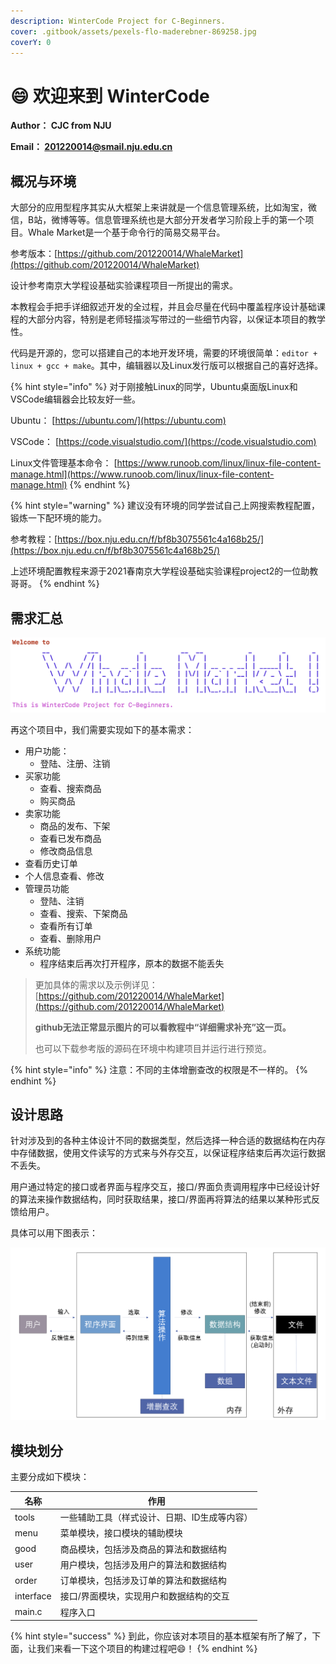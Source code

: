 ```yaml
---
description: WinterCode Project for C-Beginners.
cover: .gitbook/assets/pexels-flo-maderebner-869258.jpg
coverY: 0
---
```


# 😄 欢迎来到 WinterCode

**Author： CJC from NJU**

**Email： 201220014@smail.nju.edu.cn**

## 概况与环境&#x20;

大部分的应用型程序其实从大框架上来讲就是一个信息管理系统，比如淘宝，微信，B站，微博等等。信息管理系统也是大部分开发者学习阶段上手的第一个项目。Whale Market是一个基于命令行的简易交易平台。

参考版本：[https://github.com/201220014/WhaleMarket](https://github.com/201220014/WhaleMarket)

设计参考南京大学程设基础实验课程项目一所提出的需求。

本教程会手把手详细叙述开发的全过程，并且会尽量在代码中覆盖程序设计基础课程的大部分内容，特别是老师轻描淡写带过的一些细节内容，以保证本项目的教学性。

代码是开源的，您可以搭建自己的本地开发环境，需要的环境很简单：`editor + linux + gcc + make`。其中，编辑器以及Linux发行版可以根据自己的喜好选择。

{% hint style="info" %}
对于刚接触Linux的同学，Ubuntu桌面版Linux和VSCode编辑器会比较友好一些。

Ubuntu： [https://ubuntu.com/](https://ubuntu.com)

VSCode： [https://code.visualstudio.com/](https://code.visualstudio.com)

Linux文件管理基本命令： [https://www.runoob.com/linux/linux-file-content-manage.html](https://www.runoob.com/linux/linux-file-content-manage.html)
{% endhint %}

{% hint style="warning" %}
建议没有环境的同学尝试自己上网搜索教程配置，锻炼一下配环境的能力。

参考教程：[https://box.nju.edu.cn/f/bf8b3075561c4a168b25/](https://box.nju.edu.cn/f/bf8b3075561c4a168b25/)

上述环境配置教程来源于2021春南京大学程设基础实验课程project2的一位助教哥哥。
{% endhint %}

## 需求汇总

![](.gitbook/assets/pic00.png)

再这个项目中，我们需要实现如下的基本需求：

* 用户功能：
  * 登陆、注册、注销
* 买家功能
  * 查看、搜索商品
  * 购买商品
* 卖家功能
  * 商品的发布、下架
  * 查看已发布商品
  * 修改商品信息
* 查看历史订单
* 个人信息查看、修改
* 管理员功能
  * 登陆、注销
  * 查看、搜索、下架商品
  * 查看所有订单
  * 查看、删除用户
* 系统功能
  * 程序结束后再次打开程序，原本的数据不能丢失

> 更加具体的需求以及示例详见：[https://github.com/201220014/WhaleMarket](https://github.com/201220014/WhaleMarket)
>
> **github无法正常显示图片的可以看教程中“详细需求补充”这一页。**
>
> 也可以下载参考版的源码在环境中构建项目并运行进行预览。

{% hint style="info" %}
注意：不同的主体增删查改的权限是不一样的。
{% endhint %}

## 设计思路

针对涉及到的各种主体设计不同的数据类型，然后选择一种合适的数据结构在内存中存储数据，使用文件读写的方式来与外存交互，以保证程序结束后再次运行数据不丢失。

用户通过特定的接口或者界面与程序交互，接口/界面负责调用程序中已经设计好的算法来操作数据结构，同时获取结果，接口/界面再将算法的结果以某种形式反馈给用户。

具体可以用下图表示：

![设计思路示意图](.gitbook/assets/pic01.png)

## 模块划分

主要分成如下模块：

| 名称        | 作用                      |
| --------- | ----------------------- |
| tools     | 一些辅助工具（样式设计、日期、ID生成等内容） |
| menu      | 菜单模块，接口模块的辅助模块          |
| good      | 商品模块，包括涉及商品的算法和数据结构     |
| user      | 用户模块，包括涉及用户的算法和数据结构     |
| order     | 订单模块，包括涉及订单的算法和数据结构     |
| interface | 接口/界面模块，实现用户和数据结构的交互    |
| main.c    | 程序入口                    |

{% hint style="success" %}
到此，你应该对本项目的基本框架有所了解了，下面，让我们来看一下这个项目的构建过程吧:smile:！
{% endhint %}


